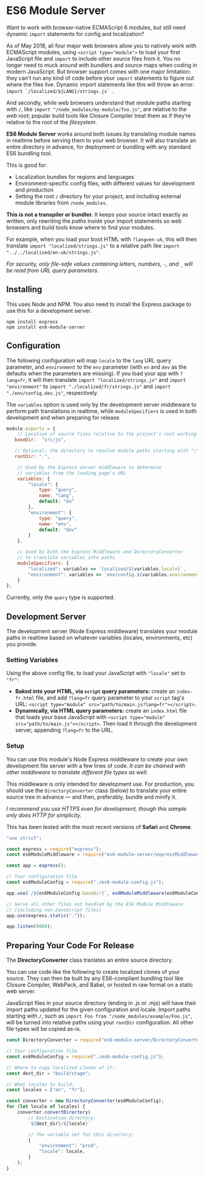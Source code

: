# ES6 Module Server

Want to work with browser-native ECMAScript 6 modules, but still need dynamic `import` statements for config and localization?

As of May 2018, all four major web browsers allow you to natively work with ECMAScript modules, using `<script type="module">` to load your first JavaScript file and `import` to include other source files from it. You no longer need to muck around with bundlers and source maps when coding in modern JavaScript. But browser support comes with one major limitation: they can't run any kind of code before your `import` statements to figure out where the files live. Dynamic import statements like this will throw an error: ``import `/localized/${LANG}/strings.js` ``.

And secondly, while web browsers understand that module paths starting with `/`, like `import "/node_modules/my-module/foo.js"`, are relative to the _web root_; popular build tools like Closure Compiler treat them as if they’re relative to the root of the _filesystem_.

**ES6 Module Server** works around both issues by translating module names in realtime before serving them to your web browser. It will also translate an entire directory in advance, for deployment or bundling with any standard ES6 bundling tool.

This is good for:

 * Localization bundles for regions and languages
 * Environment-specific config files, with different values for development and production
 * Setting the root `/` directory for your project, and including external module libraries from `/node_modules`.

**This is not a transpiler or bundler.** It keeps your source intact exactly as written, only rewriting the _paths_ inside your import statements so web browsers and build tools know where to find your modules.

For example, when you load your boot HTML with `?lang=en-uk`, this will then translate `import "localized/strings.js"` to a relative path like `import "../../localized/en-uk/strings.js"`.

_For security, only file-safe values containing letters, numbers, `-`, and `_` will be read from URL query parameters._

## Installing

This uses Node and NPM. You also need to install the Express package to use this for a development server.

```
npm install express
npm install es6-module-server
```

## Configuration

The following configuration will map `locale` to the `lang` URL query parameter, and `environment` to the `env` parameter (with `en` and `dev` as the defaults when the parameters are missing). If you load your app with `?lang=fr`, it will then translate `import "localized/strings.js"` and `import "environment"` to  `import "./localized/fr/strings.js"` and `import "./env/config.dev.js"`, respectively.

The `variables` option is used only by the development server middleware to perform path translations in realtime, while `moduleSpecifiers` is used in both development and when preparing for release.

```js
module.exports = {
    // Location of source files relative to the project's root working directory
   baseDir:  "src/js",

   // Optional: the directory to resolve module paths starting with "/". Defaults to ".".
   rootDir: ".",

    // Used by the Express server middleware to determine
    // variables from the loading page's URL
    variables: {
        "locale": {
            type: "query",
            name: "lang",
            default: "en"
        },
        "environment": {
            type: "query",
            name: "env",
            default: "dev"
        }
    },

    // Used by both the Express Middleware and DirectoryConverter
    // to translate variables into paths
    moduleSpecifiers: {
        "localized": variables => `localized/${variables.locale}`,
        "environment": variables => `env/config.${variables.environment}.js`,
    }
};
```

Currently, only the `query` type is supported.


## Development Server

The development server (Node Express middleware) translates your module paths in realtime based on whatever variables (locales, environments, etc) you provide.

### Setting Variables

Using the above config file, to load your JavaScript with `"locale"` set to `"fr"`:

 * **Baked into your HTML, via `script` query parameters:** create an `index-fr.html` file, and add `?lang=fr` query parameter to your `script` tag's URL: `<script type="module" src="path/to/main.js?lang=fr"></script>`.
 * **Dynamically, via HTML query parameters:** create an `index.html` file that loads your base JavaScript with `<script type="module" src="path/to/main.js"></script>`. Then load it through the development server, appending `?lang=fr` to the URL.

### Setup

You can use this module's Node Express middleware to create your own development file server with a few lines of code. _It can be chained with other middleware to translate different file types as well._

This middleware is only intended for development use. For production, you should use the `DirectoryConverter` class (below) to translate your entire source tree in advance — and then, preferably, bundle and minify it.

_I recommend you use HTTPS even for development, though this sample only does HTTP for simplicity._

This has been tested with the most recent versions of **Safari** and **Chrome**.

```js
"use strict";

const express = require("express");
const es6ModuleMiddleware = require("es6-module-server/expressMiddleware.js");

const app = express();

// Your configuration file
const es6ModuleConfig = require("./es6-module-config.js");

app.use(`/${es6ModuleConfig.baseDir}`, es6ModuleMiddleware(es6ModuleConfig);

// Serve all other files not handled by the ES6 Module Middleware
// (including non-JavaScript files)
app.use(express.static("."));

app.listen(8080);

```

## Preparing Your Code For Release

The **DirectoryConverter** class tranlates an entire source directory.

You can use code like the following to create localized clones of your source. They can then be built by any ES6-compliant bundling tool like Closure Compiler, WebPack, and Babel, or hosted in raw format on a static web server.

JavaScript files in your source directory (ending in .js or .mjs) will have their import paths updated for the given configuration and locale. Import paths starting with `/`, such as `import Foo from "/node_modules/example/Foo.js"`, will be turned into relative paths using your `rootDir` configuration. All other file types will be copied as-is.

```js
const DirectoryConverter = require("es6-module-server/DirectoryConverter.js");

// Your configuration file
const es6ModuleConfig = require("./es6-module-config.js");

// Where to copy localized clones of it:
const dest_dir = "build/stage";

// What locales to build:
const locales = ["en", "fr"];

const converter = new DirectoryConverter(es6ModuleConfig);
for (let locale of locales) {
    converter.convertDirectory(
        // Destination directory:
        `${dest_dir}/${locale}`

        // The variable set for this directory:
        {
            "environment": "prod",
            "locale": locale,
        }
    );
}
```
